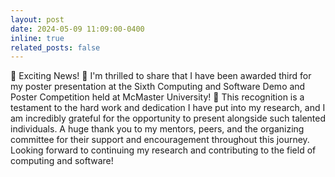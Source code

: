 ```yaml
---
layout: post
date: 2024-05-09 11:09:00-0400
inline: true
related_posts: false
---
```


🌟 Exciting News! 🌟
I'm thrilled to share that I have been awarded third for my poster presentation at the Sixth Computing and Software Demo and Poster Competition held at McMaster University! 🎉
This recognition is a testament to the hard work and dedication I have put into my research, and I am incredibly grateful for the opportunity to present alongside such talented individuals.
A huge thank you to my mentors, peers, and the organizing committee for their support and encouragement throughout this journey.
Looking forward to continuing my research and contributing to the field of computing and software!
